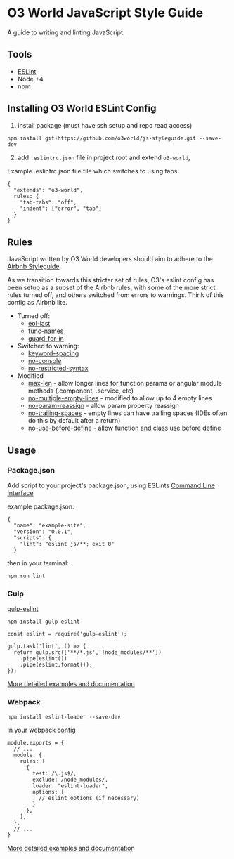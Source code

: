 # O3 World JavaScript Style Guide

A guide to writing and linting JavaScript.

## Tools
- [ESLint](http://eslint.org/)
- Node +4
- npm


## Installing O3 World ESLint Config
1. install package (must have ssh setup and repo read access)

  `npm install git+https://github.com/o3world/js-styleguide.git --save-dev`

2. add `.eslintrc.json` file in project root and extend `o3-world`,


Example .eslintrc.json file file which switches to using tabs:
 ```
 {
   "extends": "o3-world",
   rules: {
     "tab-tabs": "off",
     "indent": ["error", "tab"]
   }
 }
 ```


## Rules
JavaScript written by O3 World developers should aim to adhere to the [Airbnb Styleguide](https://github.com/airbnb/javascript).

As we transition towards this stricter set of rules, O3's eslint config has been setup as a subset of the Airbnb rules, with some of the more strict rules turned off, and others switched from errors to warnings. Think of this config as Airbnb lite.

- Turned off:
  - [eol-last](https://github.com/airbnb/javascript#whitespace--newline-at-end)
  - [func-names](http://eslint.org/docs/rules/func-names)
  - [guard-for-in](http://eslint.org/docs/rules/guard-for-in)
- Switched to warning:
  - [keyword-spacing](https://github.com/airbnb/javascript#whitespace--around-keywords)
  - [no-console](http://eslint.org/docs/rules/no-console)
  - [no-restricted-syntax](https://github.com/airbnb/javascript#iterators--nope)
- Modified
  - [max-len](https://github.com/airbnb/javascript#whitespace--max-len) - allow longer lines for function params or angular module methods (.component, .service, etc)
  - [no-multiple-empty-lines](http://eslint.org/docs/rules/no-multiple-empty-lines) - modified to allow up to 4 empty lines
  - [no-param-reassign](https://github.com/airbnb/javascript#functions--mutate-params) - allow param property reassign
  - [no-trailing-spaces](http://eslint.org/docs/rules/no-trailing-spaces) - empty lines can have trailing spaces (IDEs often do this by default after a return)
  - [no-use-before-define](http://eslint.org/docs/rules/no-use-before-define) - allow function and class use before define


## Usage

### Package.json

Add script to your project's package.json, using ESLints [Command Line Interface](http://eslint.org/docs/user-guide/command-line-interface)

example package.json:
```
{
  "name": "example-site",
  "version": "0.0.1",
  "scripts": {
    "lint": "eslint js/**; exit 0"
  }
```
then in your terminal:
```
npm run lint
```

### Gulp

[gulp-eslint](https://github.com/adametry/gulp-eslint)

```
npm install gulp-eslint
```
```
const eslint = require('gulp-eslint');

gulp.task('lint', () => {
  return gulp.src(['**/*.js','!node_modules/**'])
    .pipe(eslint())
    .pipe(eslint.format());
});
```
[More detailed examples and documentation](https://github.com/adametry/gulp-eslint#usage)

### Webpack

```
npm install eslint-loader --save-dev
```

In your webpack config
```
module.exports = {
  // ...
  module: {
    rules: [
      {
        test: /\.js$/,
        exclude: /node_modules/,
        loader: "eslint-loader",
        options: {
          // eslint options (if necessary)
        }
      },
    ],
  },
  // ...
}
```
[More detailed examples and documentation](https://github.com/MoOx/eslint-loader#eslint-loader-)
